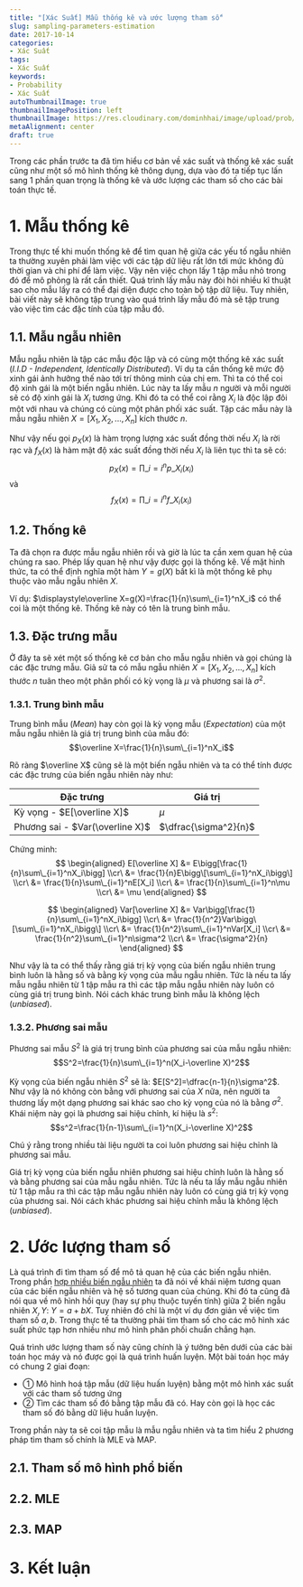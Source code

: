 ```yaml
---
title: "[Xác Suất] Mẫu thống kê và ước lượng tham số"
slug: sampling-parameters-estimation
date: 2017-10-14
categories:
- Xác Suất
tags:
- Xác Suất
keywords:
- Probability
- Xác Suất
autoThumbnailImage: true
thumbnailImagePosition: left
thumbnailImage: https://res.cloudinary.com/dominhhai/image/upload/prob/icon.png
metaAlignment: center
draft: true
---
```

Trong các phần trước ta đã tìm hiểu cơ bản về xác suất và thống kê xác suất cũng như một số mô hình thống kê thông dụng, dựa vào đó ta tiếp tục lấn sang 1 phần quan trọng là thống kê và ước lượng các tham số cho các bài toán thực tế.
<!--more-->

<!--toc-->

# 1. Mẫu thống kê
Trong thực tế khi muốn thống kê để tìm quan hệ giữa các yếu tố ngẫu nhiên ta thường xuyên phải làm việc với các tập dữ liệu rất lớn tới mức không đủ thời gian và chi phí để làm việc. Vậy nên việc chọn lấy 1 tập mẫu nhỏ trong đó để mô phỏng là rất cần thiết. Quá trình lấy mẫu này đòi hỏi nhiều kĩ thuật sao cho mẫu lấy ra có thể đại diện được cho toàn bộ tập dữ liệu. Tuy nhiên, bài viết này sẽ không tập trung vào quá trình lấy mẫu đó mà sẽ tập trung vào việc tìm các đặc tính của tập mẫu đó.

## 1.1. Mẫu ngẫu nhiên
Mẫu ngẫu nhiên là tập các mẫu độc lập và có cùng một thống kê xác suất (*I.I.D - Independent, Identically Distributed*). Ví dụ ta cần thống kê mức độ xinh gái ảnh hưởng thế nào tới trí thông minh của chị em. Thì ta có thể coi độ xinh gái là một biến ngẫu nhiên. Lúc này ta lấy mẫu $n$ người và mỗi người sẽ có độ xinh gái là $X_i$ tương ứng. Khi đó ta có thể coi rằng $X_i$ là độc lập đôi một với nhau và
chúng có cùng một phân phối xác suất. Tập các mẫu này là mẫu ngẫu nhiên $X=[X_1,X_2,...,X_n]$ kích thước $n$.

Như vậy nếu gọi $p_X(x)$ là hàm trọng lượng xác suất đồng thời nếu $X_i$ là rời rạc và $f_X(x)$ là hàm mật độ xác suất đồng thời nếu $X_i$ là liên tục thì ta sẽ có:
$$p_X(x)=\prod\_{i=i}^np\_{X_i}(x_i)$$
và
$$f_X(x)=\prod\_{i=i}^nf\_{X_i}(x_i)$$

## 1.2. Thống kê
Ta đã chọn ra được mẫu ngẫu nhiên rồi và giờ là lúc ta cần xem quan hệ của chúng ra sao. Phép lấy quan hệ như vậy được gọi là thống kê. Về mặt hình thức, ta có thể định nghĩa một hàm $Y=g(X)$ bất kì là một thống kê phụ thuộc vào mẫu ngẫu nhiên $X$.

Ví dụ: $\displaystyle\overline X=g(X)=\frac{1}{n}\sum\_{i=1}^nX_i$ có thể coi là một thống kê. Thống kê này có tên là trung bình mẫu.

## 1.3. Đặc trưng mẫu
Ở đây ta sẽ xét một số thống kê cơ bản cho mẫu ngẫu nhiên và gọi chúng là các đặc trưng mẫu. Giả sử ta có mẫu ngẫu nhiên $X=[X_1,X_2,...,X_n]$ kích thước $n$ tuân theo một phân phối có kỳ vọng là $\mu$ và phương sai là $\sigma^2$.

### 1.3.1. Trung bình mẫu
Trung bình mẫu (*Mean*) hay còn gọi là kỳ vọng mẫu (*Expectation*) của một mẫu ngẫu nhiên là giá trị trung bình của mẫu đó:
$$\overline X=\frac{1}{n}\sum\_{i=1}^nX_i$$

Rõ ràng $\overline X$ cũng sẽ là một biến ngẫu nhiên và ta có thể tính được các đặc trưng của biến ngẫu nhiên này như:

| Đặc trưng | Giá trị |
|---|---|
| Kỳ vọng - $E[\overline X]$ | $\mu$ |
| Phương sai - $Var(\overline X)$ | $\dfrac{\sigma^2}{n}$ |

Chứng minh:
$$
\begin{aligned}
E[\overline X] &= E\bigg[\frac{1}{n}\sum\_{i=1}^nX_i\bigg]
\\cr\ &= \frac{1}{n}E\bigg\[\sum\_{i=1}^nX_i\bigg\]
\\cr\ &= \frac{1}{n}\sum\_{i=1}^nE[X_i]
\\cr\ &= \frac{1}{n}\sum\_{i=1}^n\mu
\\cr\ &= \mu
\end{aligned}
$$

$$
\begin{aligned}
Var[\overline X] &= Var\bigg[\frac{1}{n}\sum\_{i=1}^nX_i\bigg]
\\cr\ &= \frac{1}{n^2}Var\bigg\[\sum\_{i=1}^nX_i\bigg\]
\\cr\ &= \frac{1}{n^2}\sum\_{i=1}^nVar[X_i]
\\cr\ &= \frac{1}{n^2}\sum\_{i=1}^n\sigma^2
\\cr\ &= \frac{\sigma^2}{n}
\end{aligned}
$$

Như vậy là ta có thể thấy rằng giá trị kỳ vọng của biến ngẫu nhiên trung bình luôn là hằng số và bằng kỳ vọng của mẫu ngẫu nhiên. Tức là nếu ta lấy mẫu ngẫu nhiên từ 1 tập mẫu ra thì các tập mẫu ngẫu nhiên này luôn có cùng giá trị trung bình. Nói cách khác trung bình mẫu là không lệch (*unbiased*).

### 1.3.2. Phương sai mẫu
Phương sai mẫu $S^2$ là giá trị trung bình của phương sai của mẫu ngẫu nhiên:
$$S^2=\frac{1}{n}\sum\_{i=1}^n(X_i-\overline X)^2$$

Kỳ vọng của biến ngẫu nhiên $S^2$ sẽ là: $E[S^2]=\dfrac{n-1}{n}\sigma^2$. Như vậy là nó không còn bằng với phương sai của $X$ nữa, nên người ta thương lấy một dạng phương sai khác sao cho kỳ vọng của nó là bằng $\sigma^2$. Khái niệm này gọi là phương sai hiệu chỉnh, kí hiệu là $s^2$:
$$s^2=\frac{1}{n-1}\sum\_{i=1}^n(X_i-\overline X)^2$$

Chú ý rằng trong nhiều tài liệu người ta coi luôn phương sai hiệu chỉnh là phương sai mẫu.

Giá trị kỳ vọng của biến ngẫu nhiên phương sai hiệu chỉnh luôn là hằng số và bằng phương sai của mẫu ngẫu nhiên. Tức là nếu ta lấy mẫu ngẫu nhiên từ 1 tập mẫu ra thì các tập mẫu ngẫu nhiên này luôn có cùng giá trị kỳ vọng của phương sai. Nói cách khác phương sai hiệu chỉnh mẫu là không lệch (*unbiased*).

# 2. Ước lượng tham số
Là quá trình đi tìm tham số để mô tả quan hệ của các biến ngẫu nhiên. Trong phần [hợp nhiều biến ngẫu nhiên](/vi/2017/10/prob-rand-mulvar/) ta đã nói về khái niệm tương quan của các biến ngẫu nhiên và hệ số tương quan của chúng. Khi đó ta cũng đã nói qua về mô hình hồi quy (hay sự phụ thuộc tuyến tính) giữa 2 biến ngẫu nhiên $X,Y$: $Y=a+bX$. Tuy nhiên đó chỉ là một ví dụ đơn giản về việc tìm tham số $a,b$. Trong thực tế ta thường phải tìm tham số cho các mô hình xác suất phức tạp hơn nhiều như mô hình phân phối chuẩn chẳng hạn.

Quá trình ước lượng tham số này cũng chính là ý tưởng bên dưới của các bài toán học máy và nó được gọi là quá trình huấn luyện. Một bài toán học máy có chung 2 giai đoạn:

* ① Mô hình hoá tập mẫu (dữ liệu huấn luyện) bằng một mô hình xác suất với các tham số tương ứng
* ② Tìm các tham số đó bằng tập mẫu đã có. Hay còn gọi là học các tham số đó bằng dữ liệu huấn luyện.

Trong phần này ta sẽ coi tập mẫu là mẫu ngẫu nhiên và ta tìm hiểu 2 phương pháp tìm tham số chính là MLE và MAP.

## 2.1. Tham số mô hình phổ biến

## 2.2. MLE

## 2.3. MAP

# 3. Kết luận
